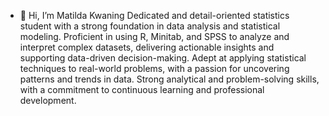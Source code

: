- 👋 Hi, I’m Matilda Kwaning
Dedicated and detail-oriented statistics student with a strong foundation in data analysis and statistical modeling. Proficient in using R, Minitab, and SPSS to analyze and interpret complex datasets, delivering actionable insights and supporting data-driven decision-making.
Adept at applying statistical techniques to real-world problems, with a passion for uncovering patterns and trends in data. Strong analytical and problem-solving skills, with a commitment to continuous learning and professional development.


